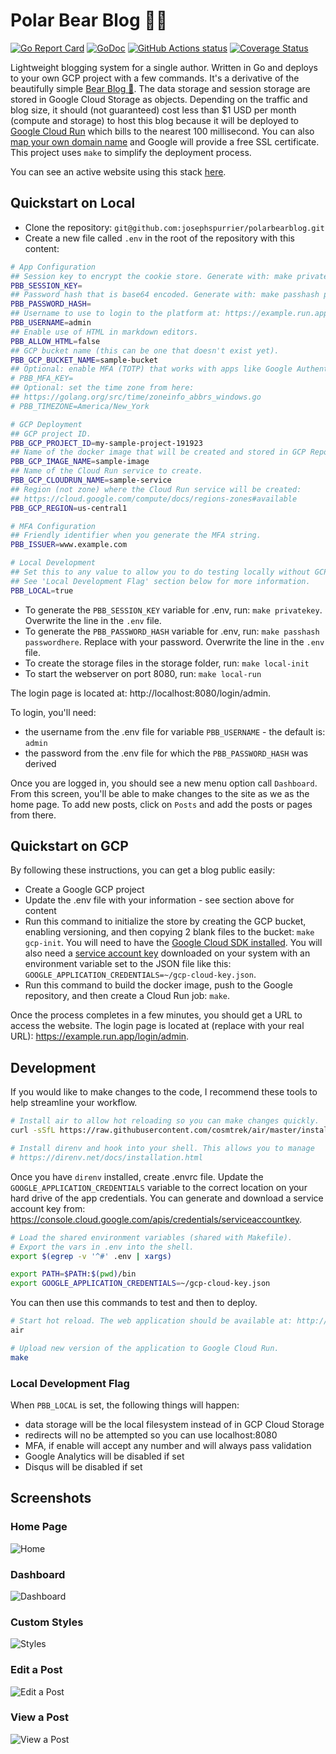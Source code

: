 # Polar Bear Blog 🐻‍❄️

[![Go Report Card](https://goreportcard.com/badge/github.com/josephspurrier/polarbearblog)](https://goreportcard.com/report/github.com/josephspurrier/polarbearblog)
[![GoDoc](https://godoc.org/github.com/josephspurrier/polarbearblog?status.svg)](https://godoc.org/github.com/josephspurrier/polarbearblog) 
[![GitHub Actions status](https://github.com/josephspurrier/polarbearblog/actions/workflows/unit-tests.yml/badge.svg)](https://github.com/josephspurrier/polarbearblog/actions)
[![Coverage Status](https://coveralls.io/repos/github/josephspurrier/polarbearblog/badge.svg?branch=main)](https://coveralls.io/github/josephspurrier/polarbearblog?branch=main)

Lightweight blogging system for a single author. Written in Go and deploys to your own GCP project with a few commands. It's a derivative of the beautifully simple [Bear Blog 🐻](https://bearblog.dev/). The data storage and session storage are stored in Google Cloud Storage as objects. Depending on the traffic and blog size, it should (not guaranteed) cost less than $1 USD per month (compute and storage) to host this blog because it will be deployed to [Google Cloud Run](https://cloud.google.com/run/pricing) which bills to the nearest 100 millisecond. You can also [map your own domain name](https://cloud.google.com/run/docs/mapping-custom-domains) and Google will provide a free SSL certificate. This project uses `make` to simplify the deployment process.

You can see an active website using this stack [here](https://www.josephspurrier.com/).

## Quickstart on Local

- Clone the repository: `git@github.com:josephspurrier/polarbearblog.git`
- Create a new file called `.env` in the root of the repository with this content:

```bash
# App Configuration
## Session key to encrypt the cookie store. Generate with: make privatekey
PBB_SESSION_KEY=
## Password hash that is base64 encoded. Generate with: make passhash passwordhere
PBB_PASSWORD_HASH=
## Username to use to login to the platform at: https://example.run.app/login/admin
PBB_USERNAME=admin
## Enable use of HTML in markdown editors.
PBB_ALLOW_HTML=false
## GCP bucket name (this can be one that doesn't exist yet).
PBB_GCP_BUCKET_NAME=sample-bucket
## Optional: enable MFA (TOTP) that works with apps like Google Authenticator. Generate with: make mfa
# PBB_MFA_KEY=
## Optional: set the time zone from here:
## https://golang.org/src/time/zoneinfo_abbrs_windows.go
# PBB_TIMEZONE=America/New_York

# GCP Deployment
## GCP project ID.
PBB_GCP_PROJECT_ID=my-sample-project-191923
## Name of the docker image that will be created and stored in GCP Repository.
PBB_GCP_IMAGE_NAME=sample-image
## Name of the Cloud Run service to create.
PBB_GCP_CLOUDRUN_NAME=sample-service
## Region (not zone) where the Cloud Run service will be created:
## https://cloud.google.com/compute/docs/regions-zones#available
PBB_GCP_REGION=us-central1

# MFA Configuration
## Friendly identifier when you generate the MFA string.
PBB_ISSUER=www.example.com

# Local Development
## Set this to any value to allow you to do testing locally without GCP access.
## See 'Local Development Flag' section below for more information.
PBB_LOCAL=true
```

- To generate the `PBB_SESSION_KEY` variable for .env, run: `make privatekey`. Overwrite the line in the `.env` file.
- To generate the `PBB_PASSWORD_HASH` variable for .env, run: `make passhash passwordhere`. Replace with your password. Overwrite the line in the `.env` file.
- To create the storage files in the storage folder, run: `make local-init`
- To start the webserver on port 8080, run: `make local-run`

The login page is located at: http://localhost:8080/login/admin.

To login, you'll need:

- the username from the .env file for variable `PBB_USERNAME` - the default is: `admin`
- the password from the .env file for which the `PBB_PASSWORD_HASH` was derived

Once you are logged in, you should see a new menu option call `Dashboard`. From this screen, you'll be able to make changes to the site as we as the home page. To add new posts, click on `Posts` and add the posts or pages from there.

## Quickstart on GCP

By following these instructions, you can get a blog public easily:

- Create a Google GCP project
- Update the .env file with your information - see section above for content
- Run this command to initialize the store by creating the GCP bucket, enabling versioning, and then copying 2 blank files to the bucket: `make gcp-init`. You will need to have the [Google Cloud SDK installed](https://cloud.google.com/sdk/docs/install). You will also need a [service account key](https://console.cloud.google.com/apis/credentials/serviceaccountkey) downloaded on your system with an environment variable set to the JSON file like this: `GOOGLE_APPLICATION_CREDENTIALS=~/gcp-cloud-key.json`.
- Run this command to build the docker image, push to the Google repository, and then create a Cloud Run job: `make`.

Once the process completes in a few minutes, you should get a URL to access the website. The login page is located at (replace with your real URL): https://example.run.app/login/admin.

## Development

If you would like to make changes to the code, I recommend these tools to help streamline your workflow.

```bash
# Install air to allow hot reloading so you can make changes quickly.
curl -sSfL https://raw.githubusercontent.com/cosmtrek/air/master/install.sh | sh -s

# Install direnv and hook into your shell. This allows you to manage 
# https://direnv.net/docs/installation.html
```

Once you have `direnv` installed, create .envrc file. Update the `GOOGLE_APPLICATION_CREDENTIALS` variable to the correct location on your hard drive of the app credentials. You can generate and download a service account key from: https://console.cloud.google.com/apis/credentials/serviceaccountkey.

```bash
# Load the shared environment variables (shared with Makefile).
# Export the vars in .env into the shell.
export $(egrep -v '^#' .env | xargs)

export PATH=$PATH:$(pwd)/bin
export GOOGLE_APPLICATION_CREDENTIALS=~/gcp-cloud-key.json
```

You can then use this commands to test and then to deploy.

```bash
# Start hot reload. The web application should be available at: http://localhost:8080
air

# Upload new version of the application to Google Cloud Run.
make
```

### Local Development Flag

When `PBB_LOCAL` is set, the following things will happen:

- data storage will be the local filesystem instead of in GCP Cloud Storage
- redirects will no be attempted so you can use localhost:8080
- MFA, if enable will accept any number and will always pass validation
- Google Analytics will be disabled if set
- Disqus will be disabled if set

## Screenshots

### Home Page

![Home](doc/images/home.png)

### Dashboard

![Dashboard](doc/images/dashboard.png)

### Custom Styles

![Styles](doc/images/site-styles.png)

### Edit a Post

![Edit a Post](doc/images/post-edit.png)

### View a Post

![View a Post](doc/images/post.png)